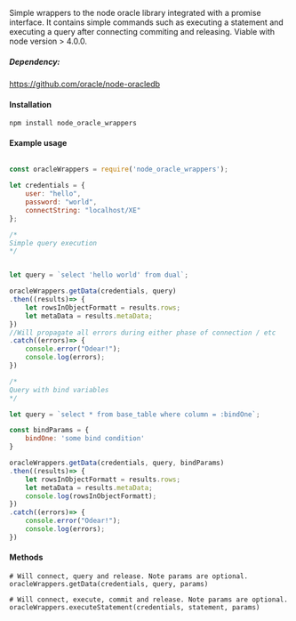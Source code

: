 Simple wrappers to the node oracle library integrated with a promise interface. It contains simple commands such as executing a statement and executing a query after connecting commiting and releasing. Viable with node version > 4.0.0.

##### Dependency:

https://github.com/oracle/node-oracledb

#### Installation

```
npm install node_oracle_wrappers
```

#### Example usage

```javascript

const oracleWrappers = require('node_oracle_wrappers');

let credentials = {
	user: "hello",
	password: "world",
	connectString: "localhost/XE"
};

/*
Simple query execution
*/


let query = `select 'hello world' from dual`;

oracleWrappers.getData(credentials, query)
.then((results)=> {
	let rowsInObjectFormatt = results.rows;
	let metaData = results.metaData;
})
//Will propagate all errors during either phase of connection / etc
.catch((errors)=> {
	console.error("Odear!");
	console.log(errors);
})

/*
Query with bind variables
*/

let query = `select * from base_table where column = :bindOne`;

const bindParams = {
	bindOne: 'some bind condition'
}

oracleWrappers.getData(credentials, query, bindParams)
.then((results)=> {
	let rowsInObjectFormatt = results.rows;
	let metaData = results.metaData;
	console.log(rowsInObjectFormatt);
})
.catch((errors)=> {
	console.error("Odear!");
	console.log(errors);
})

```
#### Methods

```
# Will connect, query and release. Note params are optional.
oracleWrappers.getData(credentials, query, params)

# Will connect, execute, commit and release. Note params are optional.
oracleWrappers.executeStatement(credentials, statement, params)
```